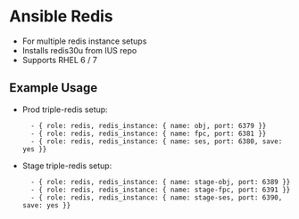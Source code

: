 # Ansible Redis

* For multiple redis instance setups
* Installs redis30u from IUS repo
* Supports RHEL 6 / 7

## Example Usage

* Prod triple-redis setup:

        - { role: redis, redis_instance: { name: obj, port: 6379 }}
        - { role: redis, redis_instance: { name: fpc, port: 6381 }}
        - { role: redis, redis_instance: { name: ses, port: 6380, save: yes }}

* Stage triple-redis setup:

        - { role: redis, redis_instance: { name: stage-obj, port: 6389 }}
        - { role: redis, redis_instance: { name: stage-fpc, port: 6391 }}
        - { role: redis, redis_instance: { name: stage-ses, port: 6390, save: yes }}

